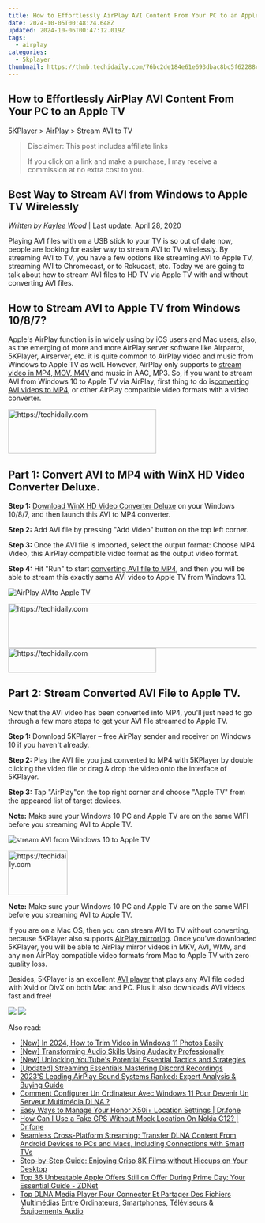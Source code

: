 ```yaml
---
title: How to Effortlessly AirPlay AVI Content From Your PC to an Apple TV
date: 2024-10-05T00:48:24.648Z
updated: 2024-10-06T00:47:12.019Z
tags:
  - airplay
categories:
  - 5kplayer
thumbnail: https://thmb.techidaily.com/76bc2de184e61e693dbac8bc5f62288cf6610a7d170abd91534f7a21873e1f18.png
---
```


## How to Effortlessly AirPlay AVI Content From Your PC to an Apple TV

[5KPlayer](https://tools.techidaily.com/5kplayer/products/) \> [AirPlay](https://tools.techidaily.com/5kplayer/airplay/) \> Stream AVI to TV 

>  Disclaimer: This post includes affiliate links
>
>  If you click on a link and make a purchase, I may receive a commission at no extra cost to you.
>

## Best Way to Stream AVI from Windows to Apple TV Wirelessly

 _Written by [Kaylee Wood](https://www.quora.com/profile/Amanda-Hu-21)_ | Last update: April 28, 2020

Playing AVI files with on a USB stick to your TV is so out of date now, people are looking for easier way to stream AVI to TV wirelessly. By streaming AVI to TV, you have a few options like streaming AVI to Apple TV, streaming AVI to Chromecast, or to Rokucast, etc. Today we are going to talk about how to stream AVI files to HD TV via Apple TV with and without converting AVI files. 

## How to Stream AVI to Apple TV from Windows 10/8/7?

 Apple's AirPlay function is in widely using by iOS users and Mac users, also, as the emerging of more and more AirPlay server software like Airparrot, 5KPlayer, Airserver, etc. it is quite common to AirPlay video and music from Windows to Apple TV as well. However, AirPlay only supports to [stream video in MP4, MOV, M4V](https://tools.techidaily.com/5kplayer/airplay/) and music in AAC, MP3\. So, if you want to stream AVI from Windows 10 to Apple TV via AirPlay, first thing to do is[converting AVI videos to MP4](https://tools.techidaily.com/winxdvd/products/), or other AirPlay compatible video formats with a video converter. 

<!-- affiliate ads begin -->
<a href="https://laganoo.pxf.io/c/5597632/1484940/16446" target="_top" id="1484940">
  <img src="//a.impactradius-go.com/display-ad/16446-1484940" border="0" alt="https://techidaily.com" width="300" height="90"/>
</a>
<img height="0" width="0" src="https://laganoo.pxf.io/i/5597632/1484940/16446" style="position:absolute;visibility:hidden;" border="0" />
<!-- affiliate ads end -->

## Part 1: Convert AVI to MP4 with WinX HD Video Converter Deluxe.

**Step 1:** [Download WinX HD Video Converter Deluxe](https://www.videoproc.com/download/videoproc.exe) on your Windows 10/8/7, and then launch this AVI to MP4 converter. 

**Step 2:** Add AVI file by pressing "Add Video" button on the top left corner. 

**Step 3:** Once the AVI file is imported, select the output format: Choose MP4 Video, this AirPlay compatible video format as the output video format. 

**Step 4:** Hit "Run" to start [converting AVI file to MP4](https://www.videoproc.com/download/videoproc.exe), and then you will be able to stream this exactly same AVI video to Apple TV from Windows 10\. 

![AirPlay AVIto Apple TV](https://www.5kplayer.com/airplay/img/convert-avi-to-mp4.jpg) 

<!-- affiliate ads begin -->
<a href="https://aligracehair.sjv.io/c/5597632/1997662/19272" target="_top" id="1997662">
  <img src="//a.impactradius-go.com/display-ad/19272-1997662" border="0" alt="https://techidaily.com" width="728" height="90"/>
</a>
<img height="0" width="0" src="https://aligracehair.sjv.io/i/5597632/1997662/19272" style="position:absolute;visibility:hidden;" border="0" />
<!-- affiliate ads end -->

<!-- affiliate ads begin -->
<a href="https://25home.pxf.io/c/5597632/2148642/16836" target="_top" id="2148642">
  <img src="//a.impactradius-go.com/display-ad/16836-2148642" border="0" alt="https://techidaily.com" width="300" height="50"/>
</a>
<img height="0" width="0" src="https://25home.pxf.io/i/5597632/2148642/16836" style="position:absolute;visibility:hidden;" border="0" />
<!-- affiliate ads end -->

## Part 2: Stream Converted AVI File to Apple TV.

Now that the AVI video has been converted into MP4, you'll just need to go through a few more steps to get your AVI file streamed to Apple TV. 

**Step 1:** Download 5KPlayer – free AirPlay sender and receiver on Windows 10 if you haven't already. 

**Step 2:** Play the AVI file you just converted to MP4 with 5KPlayer by double clicking the video file or drag & drop the video onto the interface of 5KPlayer.

**Step 3:** Tap "AirPlay"on the top right corner and choose "Apple TV" from the appeared list of target devices. 

**Note:** Make sure your Windows 10 PC and Apple TV are on the same WIFI before you streaming AVI to Apple TV. 

![stream AVI from Windows 10 to Apple TV](https://www.5kplayer.com/airplay/img/5k-airplay-airplay-with-win10-xsy-15021502.jpg) 

<!-- affiliate ads begin -->
<a href="https://aligracehair.sjv.io/c/5597632/2135394/19272" target="_top" id="2135394">
  <img src="//a.impactradius-go.com/display-ad/19272-2135394" border="0" alt="https://techidaily.com" width="120" height="90"/>
</a>
<img height="0" width="0" src="https://aligracehair.sjv.io/i/5597632/2135394/19272" style="position:absolute;visibility:hidden;" border="0" />
<!-- affiliate ads end -->

**Note:** Make sure your Windows 10 PC and Apple TV are on the same WIFI before you streaming AVI to Apple TV. 

If you are on a Mac OS, then you can stream AVI to TV without converting, because 5KPlayer also supports [AirPlay mirroring](https://tools.techidaily.com/5kplayer/airplay/). Once you've downloaded 5KPlayer, you will be able to AirPlay mirror videos in MKV, AVI, WMV, and any non AirPlay compatible video formats from Mac to Apple TV with zero quality loss. 

Besides, 5KPlayer is an excellent [AVI player](https://tools.techidaily.com/5kplayer/video-music-player/) that plays any AVI file coded with Xvid or DivX on both Mac and PC. Plus it also downloads AVI videos fast and free! 

[![](https://www.5kplayer.com/airplay/../button/freedownwhitewin.png)](https://tools.techidaily.com/5kplayer/products/) [![](https://www.5kplayer.com/airplay/../button/freedownbackmac.png)](https://tools.techidaily.com/5kplayer/products/)

<ins class="adsbygoogle"
     style="display:block"
     data-ad-format="autorelaxed"
     data-ad-client="ca-pub-7571918770474297"
     data-ad-slot="1223367746"></ins>

<ins class="adsbygoogle"
     style="display:block"
     data-ad-client="ca-pub-7571918770474297"
     data-ad-slot="8358498916"
     data-ad-format="auto"
     data-full-width-responsive="true"></ins>

<span class="atpl-alsoreadstyle">Also read:</span>
<div><ul>
<li><a href="https://fox-http.techidaily.com/new-in-2024-how-to-trim-video-in-windows-11-photos-easily/"><u>[New] In 2024, How to Trim Video in Windows 11 Photos Easily</u></a></li>
<li><a href="https://some-approaches.techidaily.com/new-transforming-audio-skills-using-audacity-professionally/"><u>[New] Transforming Audio Skills Using Audacity Professionally</u></a></li>
<li><a href="https://youtube-zero.techidaily.com/nlocking-youtubes-potential-essential-tactics-and-strategies/"><u>[New] Unlocking YouTube's Potential Essential Tactics and Strategies</u></a></li>
<li><a href="https://screen-capture.techidaily.com/updated-streaming-essentials-mastering-discord-recordings/"><u>[Updated] Streaming Essentials Mastering Discord Recordings</u></a></li>
<li><a href="https://media-tips.techidaily.com/2023s-leading-airplay-sound-systems-ranked-expert-analysis-and-buying-guide/"><u>2023'S Leading AirPlay Sound Systems Ranked: Expert Analysis & Buying Guide</u></a></li>
<li><a href="https://media-tips.techidaily.com/comment-configurer-un-ordinateur-avec-windows-11-pour-devenir-un-serveur-multimedia-dlna/"><u>Comment Configurer Un Ordinateur Avec Windows 11 Pour Devenir Un Serveur Multimédia DLNA ?</u></a></li>
<li><a href="https://android-location.techidaily.com/easy-ways-to-manage-your-honor-x50iplus-location-settings-drfone-by-drfone-virtual/"><u>Easy Ways to Manage Your Honor X50i+ Location Settings | Dr.fone</u></a></li>
<li><a href="https://fake-location.techidaily.com/how-can-i-use-a-fake-gps-without-mock-location-on-nokia-c12-drfone-by-drfone-virtual-android/"><u>How Can I Use a Fake GPS Without Mock Location On Nokia C12? | Dr.fone</u></a></li>
<li><a href="https://media-tips.techidaily.com/seamless-cross-platform-streaming-transfer-dlna-content-from-android-devices-to-pcs-and-macs-including-connections-with-smart-tvs/"><u>Seamless Cross-Platform Streaming: Transfer DLNA Content From Android Devices to PCs and Macs, Including Connections with Smart TVs</u></a></li>
<li><a href="https://media-tips.techidaily.com/step-by-step-guide-enjoying-crisp-8k-films-without-hiccups-on-your-desktop/"><u>Step-by-Step Guide: Enjoying Crisp 8K Films without Hiccups on Your Desktop</u></a></li>
<li><a href="https://technical-tips.techidaily.com/top-36-unbeatable-apple-offers-still-on-offer-during-prime-day-your-essential-guide-zdnet/"><u>Top 36 Unbeatable Apple Offers Still on Offer During Prime Day: Your Essential Guide - ZDNet</u></a></li>
<li><a href="https://media-tips.techidaily.com/top-dlna-media-player-pour-connecter-et-partager-des-fichiers-multimedias-entre-ordinateurs-smartphones-televiseurs-and-equipements-audio/"><u>Top DLNA Media Player Pour Connecter Et Partager Des Fichiers Multimédias Entre Ordinateurs, Smartphones, Téléviseurs & Équipements Audio</u></a></li>
</ul></div>

